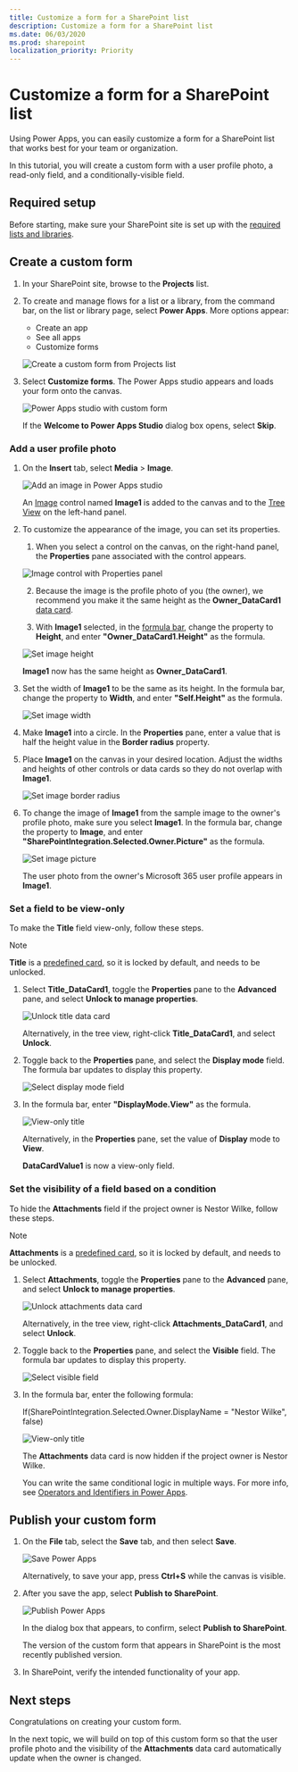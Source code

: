 ```yaml
---
title: Customize a form for a SharePoint list
description: Customize a form for a SharePoint list
ms.date: 06/03/2020
ms.prod: sharepoint
localization_priority: Priority
---
```


# Customize a form for a SharePoint list

Using Power Apps, you can easily customize a form for a SharePoint list that works best for your team or organization.

In this tutorial, you will create a custom form with a user profile photo, a read-only field, and a conditionally-visible field.

## Required setup

Before starting, make sure your SharePoint site is set up with the [required lists and libraries](../../../business-apps/get-started/set-up-sharepoint-site-lists-libraries).

## Create a custom form

1. In your SharePoint site, browse to the **Projects** list.

2. To create and manage flows for a list or a library, from the command bar, on the list or library page, select **Power Apps**. More options appear:

   - Create an app
   - See all apps
   - Customize forms

    ![Create a custom form from Projects list](../../../images/gs01-create-a-custom-form-command-bar.png)

3. Select **Customize forms**. The Power Apps studio appears and loads your form onto the canvas.

    ![Power Apps studio with custom form](../../../images/gs01-power-apps-studio-custom-form.png)

    If the **Welcome to Power Apps Studio** dialog box opens, select **Skip**.

### Add a user profile photo

1. On the **Insert** tab, select **Media** > **Image**.

    ![Add an image in Power Apps studio](../../../images/gs01-power-apps-studio-add-image.png)

    An [Image](https://docs.microsoft.com/en-us/powerapps/maker/canvas-apps/controls/control-image) control named **Image1** is added to the canvas and to the [Tree View](https://docs.microsoft.com/en-us/powerapps/maker/model-driven-apps/using-tree-view-on-form) on the left-hand panel.

2. To customize the appearance of the image, you can set its properties.

    1. When you select a control on the canvas, on the right-hand panel, the **Properties** pane associated with the control appears.

    ![Image control with Properties panel](../../../images/gs01-image-control-selected.png)

    2. Because the image is the profile photo of you (the owner), we recommend you make it the same height as the **Owner_DataCard1** [data card](https://docs.microsoft.com/en-us/powerapps/maker/canvas-apps/working-with-cards).

    3. With **Image1** selected, in the [formula bar](https://docs.microsoft.com/en-us/powerapps/maker/canvas-apps/working-with-formulas), change the property to **Height**, and enter **"Owner_DataCard1.Height"** as the formula.

    ![Set image height](../../../images/gs01-set-image-height.png)

    **Image1** now has the same height as **Owner_DataCard1**.
         
3. Set the width of **Image1** to be the same as its height. In the formula bar, change the property to **Width**, and enter **"Self.Height"** as the formula.

    ![Set image width](../../../images/gs01-set-image-width.png)

4. Make **Image1** into a circle. In the **Properties** pane, enter a value that is half the height value in the **Border radius** property.

5. Place **Image1** on the canvas in your desired location. Adjust the widths and heights of other controls or data cards so they do not overlap with **Image1**.

    ![Set image border radius](../../../images/gs01-set-image-border-radius.png)

6. To change the image of **Image1** from the sample image to the owner's profile photo, make sure you select **Image1**. In the formula bar, change the property to **Image**, and enter **"SharePointIntegration.Selected.Owner.Picture"** as the formula.

    ![Set image picture](../../../images/gs01-set-image-picture.png)

    The user photo from the owner's Microsoft 365 user profile appears in **Image1**.

### Set a field to be view-only

To make the **Title** field view-only, follow these steps.

 > [!NOTE]
 > **Title** is a [predefined card](https://docs.microsoft.com/en-us/powerapps/maker/canvas-apps/controls/control-card), so it is locked by default, and needs to be unlocked.

1. Select **Title_DataCard1**, toggle the **Properties** pane to the **Advanced** pane, and select **Unlock to manage properties**.

    ![Unlock title data card](../../../images/gs01-unlock-title-data-card.png)

    Alternatively, in the tree view, right-click **Title_DataCard1**, and select **Unlock**.

2. Toggle back to the **Properties** pane, and select the **Display mode** field. The formula bar updates to display this property.

    ![Select display mode field](../../../images/gs01-title-property-display-mode.png)

3. In the formula bar, enter **"DisplayMode.View"** as the formula.
    
    ![View-only title](../../../images/gs01-title-data-card-view-only.png)
    
    Alternatively, in the **Properties** pane, set the value of **Display** mode to **View**.

    **DataCardValue1** is now a view-only field.

### Set the visibility of a field based on a condition

To hide the **Attachments** field if the project owner is Nestor Wilke, follow these steps.

> [!NOTE]
> **Attachments** is a [predefined card](https://docs.microsoft.com/en-us/powerapps/maker/canvas-apps/controls/control-card), so it is locked by default, and needs to be unlocked.

1. Select **Attachments**, toggle the **Properties** pane to the **Advanced** pane, and select **Unlock to manage properties**.

    ![Unlock attachments data card](../../../images/gs01-unlock-attachments-data-card.png)

    Alternatively, in the tree view, right-click **Attachments_DataCard1**, and select **Unlock**.

2. Toggle back to the **Properties** pane, and select the **Visible** field. The formula bar updates to display this property.

    ![Select visible field](../../../images/gs01-attachments-property-visible.png)

3. In the formula bar, enter the following formula:

   If(SharePointIntegration.Selected.Owner.DisplayName = "Nestor Wilke", false)

    ![View-only title](../../../images/gs01-attachments-conditional-visibility.png)
    
    The **Attachments** data card is now hidden if the project owner is Nestor Wilke.

    You can write the same conditional logic in multiple ways. For more info, see [Operators and Identifiers in Power Apps](https://docs.microsoft.com/en-us/powerapps/maker/canvas-apps/functions/operators).

## Publish your custom form

1. On the **File** tab, select the **Save** tab, and then select **Save**.

    ![Save Power Apps](../../../images/gs01-save-power-apps.png)

    Alternatively, to save your app, press **Ctrl+S** while the canvas is visible.

2. After you save the app, select **Publish to SharePoint**.

    ![Publish Power Apps](../../../images/gs01-publish-power-apps.png)

    In the dialog box that appears, to confirm, select **Publish to SharePoint**.

    The version of the custom form that appears in SharePoint is the most recently published version.

3. In SharePoint, verify the intended functionality of your app.

## Next steps

Congratulations on creating your custom form.

In the next topic, we will build on top of this custom form so that the user profile photo and the visibility of the **Attachments** data card automatically update when the owner is changed.
